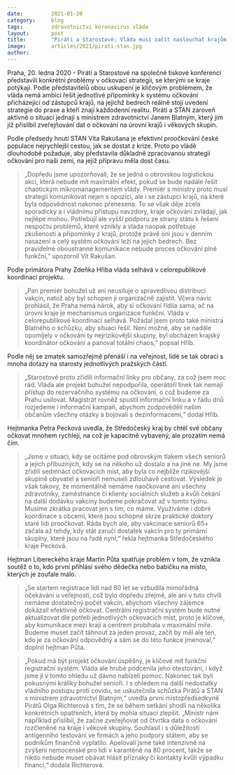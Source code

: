 ```yaml
---
date:         2021-01-20
category:     blog
tags:         zdravotnictví koronavirus vláda
layout:       post
title:        "Piráti a Starostové: Vláda musí začít naslouchat krajům a řešit praktické problémy očkovací strategie"
image:        articles/2021/pirati-stan.jpg
author:       
---
```

 
 

Praha, 20. ledna 2020 - Piráti a Starostové na společné tiskové konferenci představili konkrétní problémy v očkovací strategii, se kterými se kraje potýkají. Podle představitelů obou uskupení je klíčovým problémem, že vláda nemá ambici řešit jednotlivé připomínky k systému očkování přicházející od zástupců krajů, na jejichž bedrech reálně stojí uvedení strategie do praxe a kteří znají každodenní realitu. Piráti a STAN zároveň aktivně o situaci jednají s ministrem zdravotnictví Janem Blatným, který jim již přislíbil zveřejňování dat o očkování na úrovni  krajů i věkových skupin.  

Podle předsedy hnutí STAN Víta Rakušana je efektivní proočkování české populace nejrychlejší cestou, jak se dostat z krize. Proto po vládě dlouhodobě požaduje, aby představila důkladně zpracovanou strategii očkování pro naši zemi, na jejíž přípravu měla dost času.

> „Dopředu jsme upozorňovali, že se jedná o obrovskou logistickou akci, která nebude mít maximální efekt, pokud se bude nadále řešit chaotickým mikromanagementem vlády. Premiér s ministry proto musí strategii komunikovat nejen s opozicí, ale i se zástupci krajů, na které byla odpovědnost nakonec přenesena. To se však děje zcela sporadicky a i vládnímu přístupu navzdory, kraje očkování zvládají, jak nejlépe mohou. Potřebují ale vyšší podporu ze strany státu k řešení nespočtu problémů, které vznikly a vláda naopak potřebuje zkušenosti a připomínky z krajů, protože právě oni jsou v denním nasazení a celý systém očkování leží na jejich bedrech. Bez pravidelné oboustranné komunikace nebude proces očkování plně funkční,“ upozornil Vít Rakušan.

Podle primátora Prahy Zdeňka Hřiba vláda selhává v celorepublikové koordinaci projektu. 

> „Pan premiér bohužel už ani neusiluje o spravedlivou distribuci vakcín, natož aby byl schopen ji organizačně zajistit. Včera navíc prohlásil, že Praha nemá nárok, aby si očkování řídila sama, ač na úrovni kraje je mechanismus organizace funkční. Vláda v celorepublikové koordinaci selhává. Požádal jsem proto také ministra Blatného o schůzku, aby situaci řešil. Není možné, aby se nadále opomíjely v očkování ty nejrizikovější skupiny, byl obcházen krajský koordinátor očkování a panoval totální chaos,“ popsal Hřib.

Podle něj se zmatek samozřejmě přenáší i na veřejnost, lidé se tak obrací s mnoha dotazy na starosty jednotlivých pražských částí.

> „Starostové proto zřídili informační linky pro občany, za což jsem moc rád. Vláda ale projekt bohužel nepodpořila, operátoři linek tak nemají přístup do rezervačního systému na očkování, o což budeme za Prahu usilovat. Magistrát rovněž spustil informační linku a v řádu dnů rozjedeme i informační kampaň, abychom zodpověděli našim občanům všechny otázky a bojovali s dezinformacemi,“ dodal Hřib.

Hejtmanka Petra Pecková uvedla, že Středočeský kraj by chtěl své občany očkovat mnohem rychleji, na což je kapacitně vybavený, ale prozatím nemá čím. 

> „Jsme v situaci, kdy se ocitáme pod obrovským tlakem všech seniorů a jejich příbuzných, kdy se na někoho už dostalo a na jiné ne. My jsme zřídili sedmnáct očkovacích míst, aby byla co nejblíže rizikovější skupině obyvatel a senioři nemuseli zdlouhavě cestovat. Výsledek je však takový, že momentálně nemáme naočkované ani všechny zdravotníky, zaměstnance či klienty sociálních služeb a kvůli čekání na další dodávku vakcíny budeme pokračovat až v tomto týdnu. Musíme zkrátka pracovat jen s tím, co máme. Využíváme i dobré koordinace s obcemi, které jsou schopné skrze praktické doktory staré lidi proočkovat. Ráda bych ale, aby vakcinace seniorů 65+ začala až tehdy, kdy stát zaručí dostatek vakcín pro ty primární skupiny, které jsou na řadě nyní,“ řekla hejtmanka Středočeského kraje Pecková.

Hejtman Libereckého kraje Martin Půta spatřuje problém v tom, že vznikla soutěž o to, kdo první přihlásí svého dědečka nebo babičku na místo, kterých je zoufale málo. 

> „Se startem registrace lidí nad 80 let se vzbudila mimořádná očekávání u veřejnosti, což bylo dopředu zřejmé, ale ani v tuto chvíli nemáme dostatečný počet vakcín, abychom všechny zájemce dokázali efektivně očkovat. Centrální registrační systém bude nutné aktualizovat dle potřeb jednotlivých očkovacích míst, proto je klíčové, aby komunikace mezi kraji a centrem probíhala v maximální míře. Budeme muset začít táhnout za jeden provaz, začít by měl ale ten, kdo je za očkování odpovědný a sám se do této funkce jmenoval,“ doplnil hejtman Půta.

> „Pokud má být projekt očkování úspěšný, je klíčové mít funkční registrační systém. Vláda ale hrubě podcenila jeho otestování, i když jsme jí v tomto ohledu už dávno nabízeli pomoc. Nakonec tak byli pokusnými králíky bohužel senioři. I s ohledem na další nedostatky vládního postupu proti covidu, se uskutečnila schůzka Pirátů a STAN s ministrem zdravotnictví Blatným,“ uvedla první místopředsedkyně Pirátů Olga Richterová s tím, že se během setkání shodli na několika konkrétních opatřeních, která by mohla situaci zlepšit. „Ministr nám například přislíbil, že začne zveřejňovat od čtvrtka data o očkování rozčleněné na kraje i věkové skupiny. Souhlasil i s důležitostí antigenního testování ve firmách a jeho podpory státem, aby se podnikům finančně vyplatilo. Apelovali jsme také intenzivně na zvýšení nemocenské pro lidi v karanténě na 80 procent, takže se nikdo nebude muset obávat hlásit příznaky či kontakty kvůli výpadku financí,“ dodala Richterová.

 
